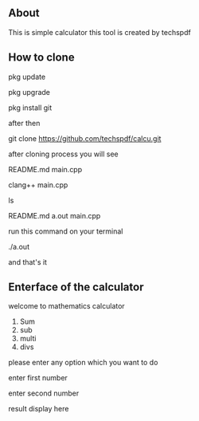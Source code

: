About 
------

This is simple calculator this  tool is  created by techspdf

How to clone 
------------

pkg update

pkg upgrade

pkg install git

after then

git clone https://github.com/techspdf/calcu.git

after cloning process
you will see

README.md   main.cpp

clang++ main.cpp

ls

README.md        a.out          main.cpp


 run this command on your terminal 
 
 
  ./a.out
  
  and that's it 
  
  






Enterface of the calculator 
---------------------------


welcome  to mathematics   calculator
1. Sum
2. sub
3. multi
4. divs

please enter any option which you want to do 

enter first number


enter second number

result display here 



